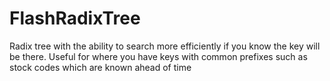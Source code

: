 # FlashRadixTree
Radix tree with the ability to search more efficiently if you know the key will be there. Useful for where you have keys with common prefixes such as stock codes which are known ahead of time
